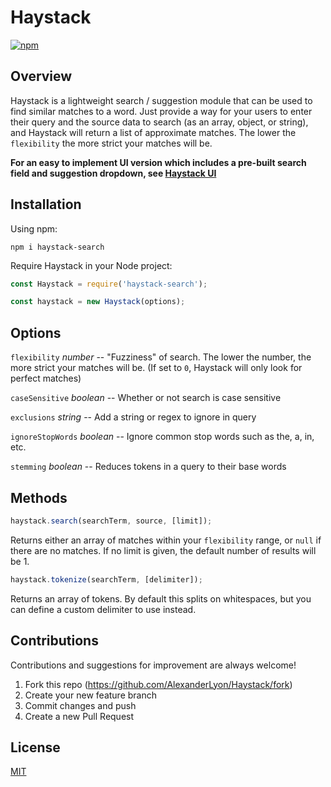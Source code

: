 # Haystack
[![npm](https://img.shields.io/npm/v/haystack-search.svg?style=flat-square)](https://www.npmjs.com/package/haystack-search)

## Overview
Haystack is a lightweight search / suggestion module that can be used to find similar matches to a word. Just provide a way for your users to enter their query and the source data to search (as an array, object, or string), and Haystack will return a list of approximate matches. The lower the `flexibility` the more strict your matches will be.

**For an easy to implement UI version which includes a pre-built search field and suggestion dropdown, see [Haystack UI](https://github.com/AlexanderLyon/Haystack-UI "Haystack UI")**

## Installation
Using npm:
```shell
npm i haystack-search
```

Require Haystack in your Node project:
```javascript
const Haystack = require('haystack-search');
```
```javascript
const haystack = new Haystack(options);
```

## Options
`flexibility` *number* -- "Fuzziness" of search. The lower the number, the more strict your matches will be. (If set to `0`, Haystack will only look for perfect matches)

`caseSensitive` *boolean* -- Whether or not search is case sensitive

`exclusions` *string* -- Add a string or regex to ignore in query

`ignoreStopWords` *boolean* -- Ignore common stop words such as the, a, in, etc.

`stemming` *boolean* -- Reduces tokens in a query to their base words


## Methods
```javascript
haystack.search(searchTerm, source, [limit]);
```

Returns either an array of matches within your `flexibility` range, or `null` if there are no matches. If no limit is given, the default number of results will be 1.

```javascript
haystack.tokenize(searchTerm, [delimiter]);
```

Returns an array of tokens. By default this splits on whitespaces, but you can define a custom delimiter to use instead.

## Contributions

Contributions and suggestions for improvement are always welcome!

1. Fork this repo (<https://github.com/AlexanderLyon/Haystack/fork>)
2. Create your new feature branch
3. Commit changes and push
4. Create a new Pull Request

## License

[MIT](https://github.com/AlexanderLyon/Haystack/blob/master/LICENSE "MIT License")
